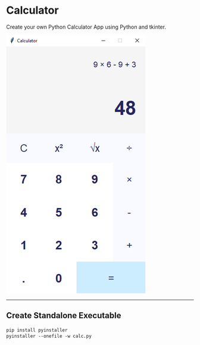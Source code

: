 # Calculator

Create your own Python Calculator App using Python and tkinter.

![Calculator App](calculator.png)

---

## Create Standalone Executable

```shell
pip install pyinstaller
pyinstaller --onefile -w calc.py
```
